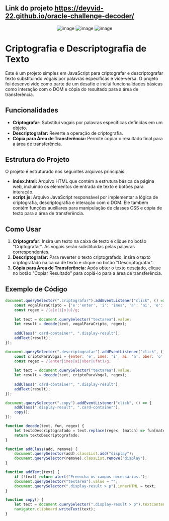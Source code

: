 ## Link do projeto https://deyvid-22.github.io/oracle-challenge-decoder/

<div align="center">
  
  ![image](https://github.com/Deyvid-22/oracle-challenge-decoder/assets/140274792/efab8ac8-5384-48dd-a840-94b54b243b63)
  ![image](https://github.com/Deyvid-22/oracle-challenge-decoder/assets/140274792/625ed42b-1f65-4c7d-8171-17c4bbc87ee8)
  ![image](https://github.com/Deyvid-22/oracle-challenge-decoder/assets/140274792/e70676c5-9299-4711-ad8e-1565619b2322)
  
</div>

# Criptografia e Descriptografia de Texto

Este é um projeto simples em JavaScript para criptografar e descriptografar texto substituindo vogais por palavras específicas e vice-versa. O projeto foi desenvolvido como parte de um desafio e inclui funcionalidades básicas como interação com o DOM e cópia do resultado para a área de transferência.

## Funcionalidades

- **Criptografar:** Substitui vogais por palavras específicas definidas em um objeto.
- **Descriptografar:** Reverte a operação de criptografia.
- **Cópia para Área de Transferência:** Permite copiar o resultado final para a área de transferência.

## Estrutura do Projeto

O projeto é estruturado nos seguintes arquivos principais:

- **index.html:** Arquivo HTML que contém a estrutura básica da página web, incluindo os elementos de entrada de texto e botões para interação.
- **script.js:** Arquivo JavaScript responsável por implementar a lógica de criptografia, descriptografia e interação com o DOM. Ele também contém funções auxiliares para manipulação de classes CSS e cópia de texto para a área de transferência.

## Como Usar

1. **Criptografar:** Insira um texto na caixa de texto e clique no botão "Criptografar". As vogais serão substituídas pelas palavras correspondentes.
2. **Descriptografar:** Para reverter o texto criptografado, insira o texto criptografado na caixa de texto e clique no botão "Descriptografar".
3. **Cópia para Área de Transferência:** Após obter o texto desejado, clique no botão "Copiar Resultado" para copiá-lo para a área de transferência.

## Exemplo de Código

```javascript
document.querySelector(".criptografar").addEventListener("click", () => {
    const vogalParaCripto = {'e':'enter', 'i': 'imes', 'a': 'ai', 'o': 'ober', 'u': 'ufat'};
    const regex = /(a|e|i|o|u)/g;
    
    let text = document.querySelector("textarea").value;
    let result = decode(text, vogalParaCripto, regex);
    
    addClass(".card-container", ".display-result");
    addText(result);
});

document.querySelector(".descriptografar").addEventListener("click", () => {
    const criptoParaVogal = {enter: 'e', imes: 'i', ai: 'a', ober: 'o', ufat: 'u'};
    const regex = /(enter|imes|ai|ober|ufat)/g;
    
    let text = document.querySelector("textarea").value;
    let result = decode(text, criptoParaVogal, regex);
    
    addClass(".card-container", ".display-result");
    addText(result);
});

document.querySelector(".copy").addEventListener("click", () => {
    addClass(".display-result", ".card-container");
    copy();
});

function decode(text, fun, regex) {
    let textoDescriptografado = text.replace(regex, (match) => fun[match]);
    return textoDescriptografado;
}

function addClass(add, remove) {
    document.querySelector(add).classList.add("display");
    document.querySelector(remove).classList.remove("display");
}

function addText(text) {
    if (!text) return alert("Preencha os campos necessários.");
    document.querySelector("textarea").value = "";
    document.querySelector(".display-result > p").innerHTML = text;
}

function copy() {
    let text = document.querySelector(".display-result > p").textContent;
    navigator.clipboard.writeText(text);
}
